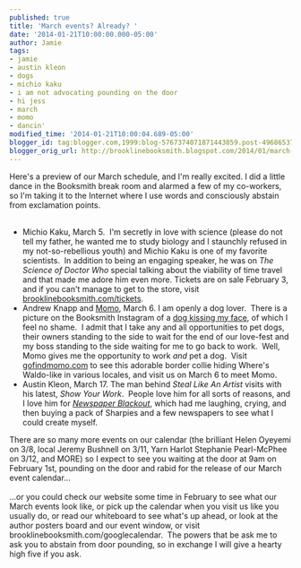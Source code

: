 ```yaml
---
published: true
title: 'March events? Already? '
date: '2014-01-21T10:00:00.000-05:00'
author: Jamie
tags:
- jamie
- austin kleon
- dogs
- michio kaku
- i am not advocating pounding on the door
- hi jess
- march
- momo
- dancin'
modified_time: '2014-01-21T10:00:04.689-05:00'
blogger_id: tag:blogger.com,1999:blog-5767374071871443859.post-496865378270556501
blogger_orig_url: http://brooklinebooksmith.blogspot.com/2014/01/march-events-already.html
---
```


Here's a preview of our March schedule, and I'm really excited. I did a little dance in the Booksmith break room and alarmed a few of my co-workers, so I'm taking it to the Internet where I use words and consciously abstain from exclamation points.<br /><br /><ul><li>Michio Kaku, March 5. &nbsp;I'm secretly in love with science (please do not tell my father, he wanted me to study biology and I staunchly refused in my not-so-rebellious youth) and Michio Kaku is one of my favorite scientists. &nbsp;In addition to being an engaging speaker, he was on <i>The Science of Doctor Who</i>&nbsp;special talking about the viability of time travel and that made me adore him even more.&nbsp;Tickets are on sale February 3, and if you can't manage to get to the store, visit <a href="http://brooklinebooksmith.com/tickets">brooklinebooksmith.com/tickets</a>.&nbsp;</li><li>Andrew Knapp and <a href="http://gofindmomo.com/" target="_blank">Momo</a>, March 6. I am openly a dog lover. &nbsp;There is a picture on the Booksmith Instagram of a <a href="http://instagram.com/p/Vea-bxylg8/" target="_blank">dog kissing my face</a>, of which I feel no shame. &nbsp;I admit that I take any and all opportunities to pet dogs, their owners standing to the side to wait for the end of our love-fest and my boss standing to the side waiting for me to go back to work. &nbsp;Well, Momo gives me the opportunity to work <i>and</i>&nbsp;pet a dog. &nbsp;Visit <a href="http://gofindmomo.com/">gofindmomo.com</a>&nbsp;to see this adorable border collie hiding Where's Waldo-like in various locales, and visit us on March 6 to meet Momo.&nbsp;</li><li>Austin Kleon, March 17. The man behind <i>Steal Like An Artist</i>&nbsp;visits with his latest, <i>Show Your Work</i>. &nbsp;People love him for all sorts of reasons, and I love him for <i><a href="http://austinkleon.com/category/newspaper-blackout-poems/" target="_blank">Newspaper Blackout</a></i>, which had me laughing, crying, and then buying a pack of Sharpies and a few newspapers to see what I could create myself.&nbsp;</li></ul><div>There are so many more events on our calendar (the brilliant Helen Oyeyemi on 3/8, local Jeremy Bushnell on 3/11, Yarn Harlot Stephanie Pearl-McPhee on 3/12, and MORE) so I expect to see you waiting at the door at 9am on February 1st, pounding on the door and rabid for the release of our March event calendar...</div><div><br /></div><div>...or you could check our website some time in February to see what our March events look like, or pick up the calendar when you visit us like you usually do, or read our whiteboard to see what's up ahead, or look at the author posters board and our event window, or visit brooklinebooksmith.com/googlecalendar. &nbsp;The powers that be ask me to ask you to abstain from door pounding, so in exchange I will give a hearty high five if you ask.&nbsp;</div>